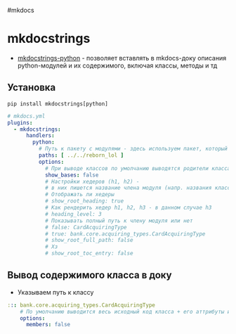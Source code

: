 #mkdocs 

# mkdocstrings

- [mkdocstrings-python](https://mkdocstrings.github.io/python/) - позволяет вставлять в mkdocs-доку описания python-модулей и их содержимого, включая классы, методы и тд

## Установка

```
pip install mkdocstrings[python]
```

```yaml
# mkdocs.yml
plugins:
  - mkdocstrings:
      handlers:
        python:
	      # Путь к пакету с модулями - здесь используем пакет, который находится на 2 уровня выше в директории reborn_lol
          paths: [ ../../reborn_lol ]
          options:
            # При выводе классов по умолчанию выводятся родители класса - обычно это не нужно - лишний шум
			show_bases: false
			# Настройки хедеров (h1, h2) -  
			# в них пишется название члена модуля (напр. названия классов и методов в модуле)  
			# Отображать ли хедеры  
			# show_root_heading: true  
			# Как рендерить хедер h1, h2, h3 - в данном случае h3  
			# heading_level: 3  
			# Показывать полный путь к члену модуля или нет  
			# false: CardAcquiringType  
			# true: bank.core.acquiring_types.CardAcquiringType  
			# show_root_full_path: false  
			# Хз  
			# show_root_toc_entry: false
```

## Вывод содержимого класса в доку

- Указываем путь к классу

```yml
::: bank.core.acquiring_types.CardAcquiringType
	# По умолчанию выводится весь исходный код класса + его аттрибуты и методы - отрубаем их, нам достаточно исходного кода класса
    options:
      members: false
```
